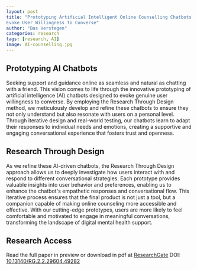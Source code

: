 ```yaml
---
layout: post
title: "Prototyping Artificial Intelligent Online Counselling Chatbots to
Evoke User Willingness to Converse"
author: "Bas Verstegen"
categories: research
tags: [research, AI]
image: AI-counselling.jpg
---
```


## Prototyping AI Chatbots
Seeking support and guidance online as seamless and natural as chatting with a friend. This vision comes to life through the innovative prototyping of artificial intelligence (AI) chatbots designed to evoke genuine user willingness to converse. By employing the Research Through Design method, we meticulously develop and refine these chatbots to ensure they not only understand but also resonate with users on a personal level. Through iterative design and real-world testing, our chatbots learn to adapt their responses to individual needs and emotions, creating a supportive and engaging conversational experience that fosters trust and openness.

## Research Through Design
As we refine these AI-driven chatbots, the Research Through Design approach allows us to deeply investigate how users interact with and respond to different conversational strategies. Each prototype provides valuable insights into user behavior and preferences, enabling us to enhance the chatbot's empathetic responses and conversational flow. This iterative process ensures that the final product is not just a tool, but a companion capable of making online counseling more accessible and effective. With our cutting-edge prototypes, users are more likely to feel comfortable and motivated to engage in meaningful conversations, transforming the landscape of digital mental health support.

## Research Access
Read the full paper in preview or download in pdf at [ResearchGate](https://www.researchgate.net/publication/384241017_Prototyping_Artificial_Intelligent_Online_Counselling_Chatbots_to_Evoke_User_Willingness_to_Converse)
DOI: [10.13140/RG.2.2.29604.49282](http://dx.doi.org/10.13140/RG.2.2.29604.49282)
